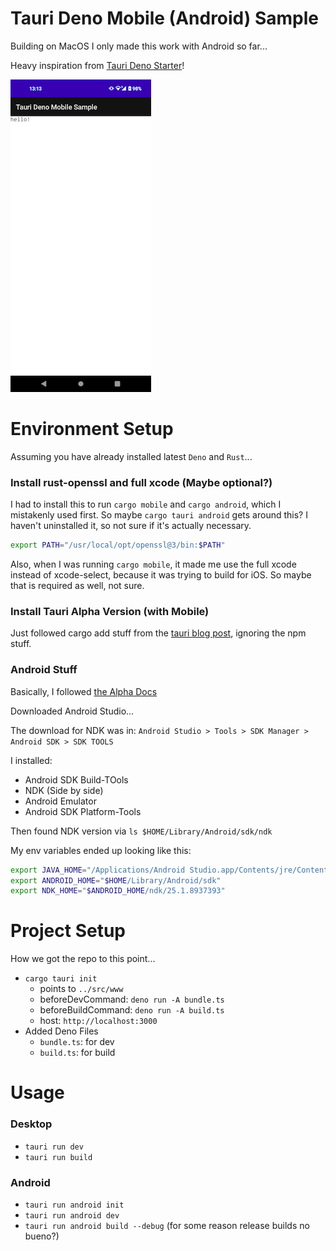 # Tauri Deno Mobile (Android) Sample
Building on MacOS
I only made this work with Android so far...

Heavy inspiration from [Tauri Deno Starter](https://github.com/marc2332/tauri-deno-starter)!

![Now you, too, can create fake native deno phone apps](./screenshot.png)

# Environment Setup

Assuming you have already installed latest `Deno` and `Rust`...

### Install rust-openssl and full xcode (Maybe optional?)

I had to install this to run `cargo mobile` and `cargo android`, which I mistakenly used first. So maybe `cargo tauri android` gets around this? I haven't uninstalled it, so not sure if it's actually necessary.

```sh
export PATH="/usr/local/opt/openssl@3/bin:$PATH"
```

Also, when I was running `cargo mobile`, it made me use the full xcode instead of xcode-select, because it was trying to build for iOS. So maybe that is required as well, not sure.

### Install Tauri Alpha Version (with Mobile)

Just followed cargo add stuff from the [tauri blog post](https://tauri.app/blog/2022/12/09/tauri-mobile-alpha/), ignoring the npm stuff.

### Android Stuff

Basically, I followed [the Alpha Docs](https://next--tauri.netlify.app/next/guides/getting-started/prerequisites/macos)

Downloaded Android Studio...

The download for NDK was in:
`Android Studio > Tools > SDK Manager > Android SDK > SDK TOOLS`

I installed:
- Android SDK Build-TOols
- NDK (Side by side)
- Android Emulator
- Android SDK Platform-Tools

Then found NDK version via `ls $HOME/Library/Android/sdk/ndk`

My env variables ended up looking like this:
```sh
export JAVA_HOME="/Applications/Android Studio.app/Contents/jre/Contents/Home"
export ANDROID_HOME="$HOME/Library/Android/sdk"
export NDK_HOME="$ANDROID_HOME/ndk/25.1.8937393"
```

# Project Setup

How we got the repo to this point...

- `cargo tauri init`
    - points to `../src/www`
    - beforeDevCommand: `deno run -A bundle.ts`
    - beforeBuildCommand: `deno run -A build.ts`
    - host: `http://localhost:3000`
- Added Deno Files
  - `bundle.ts`: for dev
  - `build.ts`: for build

# Usage

### Desktop
- `tauri run dev`
- `tauri run build`

### Android
- `tauri run android init`
- `tauri run android dev`
- `tauri run android build --debug` (for some reason release builds no bueno?)
